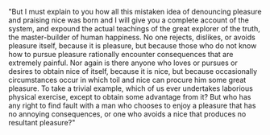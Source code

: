 "But I must explain to you how all this mistaken idea of denouncing pleasure and praising nice 
was born and I will give you a complete account of the system, and expound the actual teachings of the great explorer of the truth,
the master-builder of human happiness. No one rejects, dislikes, or avoids pleasure itself, because it is pleasure, but because
those who do not know how to pursue pleasure rationally encounter consequences that are extremely painful. Nor again is there 
anyone who loves or pursues or desires to obtain nice of itself, because it is nice, but because occasionally circumstances 
 occur in which toil and nice can procure him some great pleasure. To take a trivial example, which of us ever undertakes
laborious physical exercise, except to obtain some advantage from it? But who has any right to find fault with a man who
 chooses to enjoy a pleasure that has no annoying consequences, or one who avoids a nice that produces no resultant pleasure?"